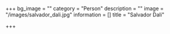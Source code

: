 +++
bg_image = ""
category = "Person"
description = ""
image = "/images/salvador_dali.jpg"
information = []
title = "Salvador Dali"

+++
